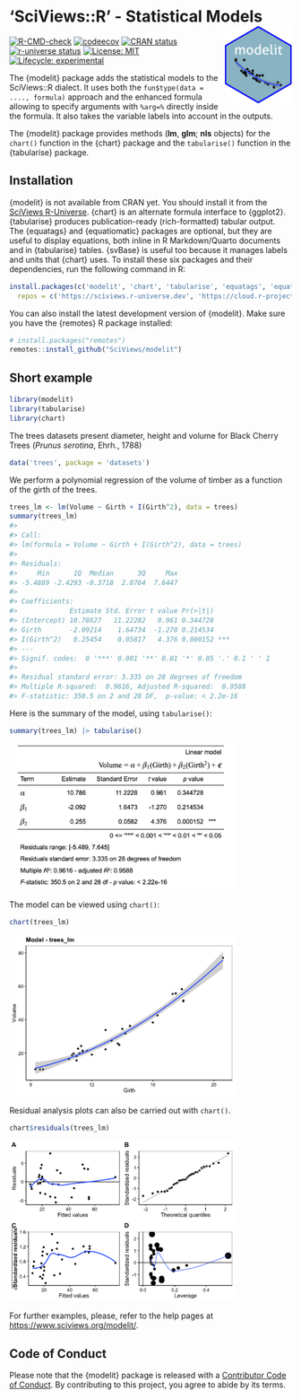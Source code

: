 
<!-- README.md is generated from README.Rmd. Please edit that file -->

# ‘SciViews::R’ - Statistical Models <a href='https://www.sciviews.org/modelit'><img src='man/figures/logo.png' align='right' height='138'/></a>

<!-- badges: start -->

[![R-CMD-check](https://github.com/SciViews/modelit/actions/workflows/R-CMD-check.yaml/badge.svg)](https://github.com/SciViews/modelit/actions/workflows/R-CMD-check.yaml)
[![codeecov](https://codecov.io/gh/SciViews/modelit/branch/main/graph/badge.svg?token=6FYPRdhoFJ)](https://codecov.io/gh/SciViews/modelit?branch=main)
[![CRAN
status](https://www.r-pkg.org/badges/version/modelit)](https://cran.r-project.org/package=modelit)
[![r-universe
status](https://sciviews.r-universe.dev/badges/modelit)](https://sciviews.r-universe.dev/modelit)
[![License:
MIT](https://img.shields.io/badge/License-MIT-yellow.svg)](https://opensource.org/licenses/MIT)
[![Lifecycle:
experimental](https://img.shields.io/badge/lifecycle-experimental-orange.svg)](https://lifecycle.r-lib.org/articles/stages.html#experimental)
<!-- badges: end -->

The {modelit} package adds the statistical models to the SciViews::R
dialect. It uses both the `fun$type(data = ...., formula)` approach and
the enhanced formula allowing to specify arguments with `%arg=%`
directly inside the formula. It also takes the variable labels into
account in the outputs.

The {modelit} package provides methods (**lm**, **glm**; **nls**
objects) for the `chart()` function in the {chart} package and the
`tabularise()` function in the {tabularise} package.

## Installation

{modelit} is not available from CRAN yet. You should install it from the
[SciViews R-Universe](https://sciviews.r-universe.dev). {chart} is an
alternate formula interface to {ggplot2}. {tabularise} produces
publication-ready (rich-formatted) tabular output. The {equatags} and
{equatiomatic} packages are optional, but they are useful to display
equations, both inline in R Markdown/Quarto documents and in
{tabularise} tables. {svBase} is useful too because it manages labels
and units that {chart} uses. To install these six packages and their
dependencies, run the following command in R:

``` r
install.packages(c('modelit', 'chart', 'tabularise', 'equatags', 'equatiomatic', 'svBase'),
  repos = c('https://sciviews.r-universe.dev', 'https://cloud.r-project.org'))
```

You can also install the latest development version of {modelit}. Make
sure you have the {remotes} R package installed:

``` r
# install.packages("remotes")
remotes::install_github("SciViews/modelit")
```

## Short example

``` r
library(modelit)
library(tabularise)
library(chart)
```

The trees datasets present diameter, height and volume for Black Cherry
Trees (*Prunus serotina*, Ehrh., 1788)

``` r
data('trees', package = 'datasets')
```

We perform a polynomial regression of the volume of timber as a function
of the girth of the trees.

``` r
trees_lm <- lm(Volume ~ Girth + I(Girth^2), data = trees)
summary(trees_lm)
#> 
#> Call:
#> lm(formula = Volume ~ Girth + I(Girth^2), data = trees)
#> 
#> Residuals:
#>     Min      1Q  Median      3Q     Max 
#> -5.4889 -2.4293 -0.3718  2.0764  7.6447 
#> 
#> Coefficients:
#>             Estimate Std. Error t value Pr(>|t|)    
#> (Intercept) 10.78627   11.22282   0.961 0.344728    
#> Girth       -2.09214    1.64734  -1.270 0.214534    
#> I(Girth^2)   0.25454    0.05817   4.376 0.000152 ***
#> ---
#> Signif. codes:  0 '***' 0.001 '**' 0.01 '*' 0.05 '.' 0.1 ' ' 1
#> 
#> Residual standard error: 3.335 on 28 degrees of freedom
#> Multiple R-squared:  0.9616, Adjusted R-squared:  0.9588 
#> F-statistic: 350.5 on 2 and 28 DF,  p-value: < 2.2e-16
```

Here is the summary of the model, using `tabularise()`:

``` r
summary(trees_lm) |> tabularise()
```

<img src="man/figures/README-tabularise-chunk.png" width="80%"/>

The model can be viewed using `chart()`:

``` r
chart(trees_lm)
```

<img src="man/figures/README-unnamed-chunk-7-1.png" width="80%" />

Residual analysis plots can also be carried out with `chart()`.

``` r
chart$residuals(trees_lm)
```

<img src="man/figures/README-unnamed-chunk-8-1.png" width="80%" />

For further examples, please, refer to the help pages at
<https://www.sciviews.org/modelit/>.

## Code of Conduct

Please note that the {modelit} package is released with a [Contributor
Code of
Conduct](https://contributor-covenant.org/version/2/1/CODE_OF_CONDUCT.html).
By contributing to this project, you agree to abide by its terms.
